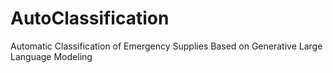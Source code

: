 # AutoClassification
Automatic Classification of Emergency Supplies Based on Generative Large Language Modeling
